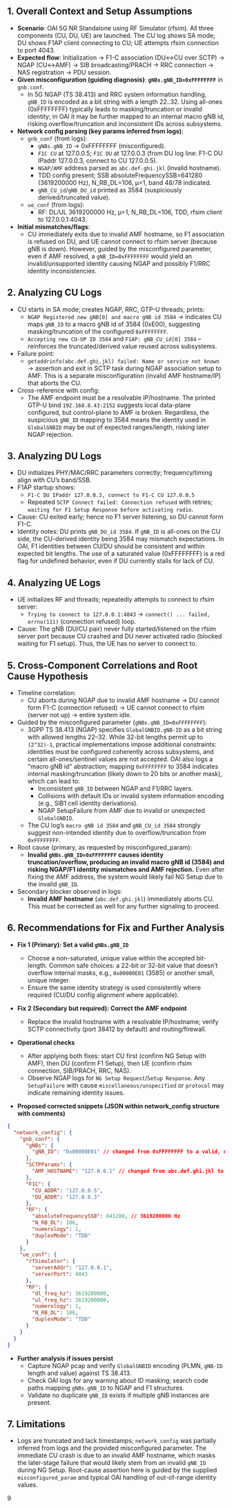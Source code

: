 ## 1. Overall Context and Setup Assumptions

- **Scenario**: OAI 5G NR Standalone using RF Simulator (rfsim). All three components (CU, DU, UE) are launched. The CU log shows SA mode; DU shows F1AP client connecting to CU; UE attempts rfsim connection to port 4043.
- **Expected flow**: Initialization → F1-C association (DU↔CU over SCTP) → NGAP (CU↔AMF) → SIB broadcasting/PRACH → RRC connection → NAS registration → PDU session.
- **Given misconfiguration (guiding diagnosis)**: **`gNBs.gNB_ID=0xFFFFFFFF`** in `gnb.conf`.
  - In 5G NGAP (TS 38.413) and RRC system information handling, `gNB_ID` is encoded as a bit string with a length 22..32. Using all-ones (0xFFFFFFFF) typically leads to masking/truncation or invalid identity; in OAI it may be further mapped to an internal macro gNB id, risking overflow/truncation and inconsistent IDs across subsystems.
- **Network config parsing (key params inferred from logs)**:
  - `gnb_conf` (from logs):
    - `gNBs.gNB_ID` → 0xFFFFFFFF (misconfigured).
    - `F1C CU` at 127.0.0.5; `F1C DU` at 127.0.0.3 (from DU log line: F1-C DU IPaddr 127.0.0.3, connect to CU 127.0.0.5).
    - `NGAP/AMF` address parsed as `abc.def.ghi.jkl` (invalid hostname).
    - TDD config present; SSB absoluteFrequencySSB=641280 (3619200000 Hz), N_RB_DL=106, µ=1, band 48/78 indicated.
    - `gNB_CU_id`/`gNB_DU_id` printed as 3584 (suspiciously derived/truncated value).
  - `ue_conf` (from logs):
    - RF: DL/UL 3619200000 Hz, µ=1, N_RB_DL=106, TDD, rfsim client to 127.0.0.1:4043.
- **Initial mismatches/flags**:
  - CU immediately exits due to invalid AMF hostname, so F1 association is refused on DU, and UE cannot connect to rfsim server (because gNB is down). However, guided by the misconfigured parameter, even if AMF resolved, a `gNB_ID=0xFFFFFFFF` would yield an invalid/unsupported identity causing NGAP and possibly F1/RRC identity inconsistencies.

## 2. Analyzing CU Logs

- CU starts in SA mode; creates NGAP, RRC, GTP-U threads; prints:
  - `NGAP Registered new gNB[0] and macro gNB id 3584` → indicates CU maps `gNB_ID` to a macro gNB id of 3584 (0xE00), suggesting masking/truncation of the configured `0xFFFFFFFF`.
  - `Accepting new CU-UP ID 3584` and `F1AP: gNB_CU_id[0] 3584` – reinforces the truncated/derived value reused across subsystems.
- Failure point:
  - `getaddrinfo(abc.def.ghi.jkl) failed: Name or service not known` → assertion and exit in SCTP task during NGAP association setup to AMF. This is a separate misconfiguration (invalid AMF hostname/IP) that aborts the CU.
- Cross-reference with config:
  - The AMF endpoint must be a resolvable IP/hostname. The printed GTP-U bind `192.168.8.43:2152` suggests local data-plane configured, but control-plane to AMF is broken. Regardless, the suspicious `gNB_ID` mapping to 3584 means the identity used in `GlobalGNBID` may be out of expected ranges/length, risking later NGAP rejection.

## 3. Analyzing DU Logs

- DU initializes PHY/MAC/RRC parameters correctly; frequency/timing align with CU’s band/SSB.
- F1AP startup shows:
  - `F1-C DU IPaddr 127.0.0.3, connect to F1-C CU 127.0.0.5`
  - Repeated `SCTP Connect failed: Connection refused` with retries; `waiting for F1 Setup Response before activating radio`.
- Cause: CU exited early; hence no F1 server listening, so DU cannot form F1-C.
- Identity notes: DU prints `gNB_DU_id 3584`. If `gNB_ID` is all-ones on the CU side, the CU-derived identity being 3584 may mismatch expectations. In OAI, F1 identities between CU/DU should be consistent and within expected bit lengths. The use of a saturated value (0xFFFFFFFF) is a red flag for undefined behavior, even if DU currently stalls for lack of CU.

## 4. Analyzing UE Logs

- UE initializes RF and threads; repeatedly attempts to connect to rfsim server:
  - `Trying to connect to 127.0.0.1:4043` → `connect() ... failed, errno(111)` (connection refused) loop.
- Cause: The gNB (DU/CU pair) never fully started/listened on the rfsim server port because CU crashed and DU never activated radio (blocked waiting for F1 setup). Thus, the UE has no server to connect to.

## 5. Cross-Component Correlations and Root Cause Hypothesis

- Timeline correlation:
  - CU aborts during NGAP due to invalid AMF hostname → DU cannot form F1-C (connection refused) → UE cannot connect to rfsim (server not up) → entire system idle.
- Guided by the misconfigured parameter (`gNBs.gNB_ID=0xFFFFFFFF`):
  - 3GPP TS 38.413 (NGAP) specifies `GlobalGNBID.gNB-ID` as a bit string with allowed lengths 22–32. While 32-bit lengths permit up to `(2^32)-1`, practical implementations impose additional constraints: identities must be configured coherently across subsystems, and certain all-ones/sentinel values are not accepted. OAI also logs a "macro gNB id" abstraction; mapping `0xFFFFFFFF` to 3584 indicates internal masking/truncation (likely down to 20 bits or another mask), which can lead to:
    - Inconsistent `gNB_ID` between NGAP and F1/RRC layers.
    - Collisions with default IDs or invalid system information encoding (e.g., SIB1 cell identity derivations).
    - NGAP SetupFailure from AMF due to invalid or unexpected `GlobalGNBID`.
  - The CU log’s `macro gNB id 3584` and `gNB_CU_id 3584` strongly suggest non-intended identity due to overflow/truncation from `0xFFFFFFFF`.
- Root cause (primary, as requested by misconfigured_param):
  - **Invalid `gNBs.gNB_ID=0xFFFFFFFF` causes identity truncation/overflow, producing an invalid macro gNB id (3584) and risking NGAP/F1 identity mismatches and AMF rejection.** Even after fixing the AMF address, the system would likely fail NG Setup due to the invalid `gNB_ID`.
- Secondary blocker observed in logs:
  - **Invalid AMF hostname** (`abc.def.ghi.jkl`) immediately aborts CU. This must be corrected as well for any further signaling to proceed.

## 6. Recommendations for Fix and Further Analysis

- **Fix 1 (Primary): Set a valid `gNBs.gNB_ID`**
  - Choose a non-saturated, unique value within the accepted bit-length. Common safe choices: a 22-bit or 32-bit value that doesn’t overflow internal masks, e.g., `0x00000E01` (3585) or another small, unique integer.
  - Ensure the same identity strategy is used consistently where required (CU/DU config alignment where applicable).

- **Fix 2 (Secondary but required): Correct the AMF endpoint**
  - Replace the invalid hostname with a resolvable IP/hostname; verify SCTP connectivity (port 38412 by default) and routing/firewall.

- **Operational checks**
  - After applying both fixes: start CU first (confirm NG Setup with AMF), then DU (confirm F1 Setup), then UE (confirm rfsim connection, SIB/PRACH, RRC, NAS).
  - Observe NGAP logs for `NG Setup Request`/`Setup Response`. Any `SetupFailure` with cause `miscellaneous/unspecified` or `protocol` may indicate remaining identity issues.

- **Proposed corrected snippets (JSON within network_config structure with comments)**

```json
{
  "network_config": {
    "gnb_conf": {
      "gNBs": {
        "gNB_ID": "0x00000E01" // changed from 0xFFFFFFFF to a valid, non-saturated ID
      },
      "SCTPParams": {
        "AMF_HOSTNAME": "127.0.0.1" // changed from abc.def.ghi.jkl to a resolvable endpoint
      },
      "F1C": {
        "CU_ADDR": "127.0.0.5",
        "DU_ADDR": "127.0.0.3"
      },
      "RF": {
        "absoluteFrequencySSB": 641280, // 3619200000 Hz
        "N_RB_DL": 106,
        "numerology": 1,
        "duplexMode": "TDD"
      }
    },
    "ue_conf": {
      "rfSimulator": {
        "serverAddr": "127.0.0.1",
        "serverPort": 4043
      },
      "RF": {
        "dl_freq_hz": 3619200000,
        "ul_freq_hz": 3619200000,
        "numerology": 1,
        "N_RB_DL": 106,
        "duplexMode": "TDD"
      }
    }
  }
}
```

- **Further analysis if issues persist**
  - Capture NGAP pcap and verify `GlobalGNBID` encoding (PLMN, `gNB-ID` length and value) against TS 38.413.
  - Check OAI logs for any warning about ID masking; search code paths mapping `gNBs.gNB_ID` to NGAP and F1 structures.
  - Validate no duplicate `gNB_ID` exists if multiple gNB instances are present.

## 7. Limitations

- Logs are truncated and lack timestamps; `network_config` was partially inferred from logs and the provided misconfigured parameter. The immediate CU crash is due to an invalid AMF hostname, which masks the later-stage failure that would likely stem from an invalid `gNB_ID` during NG Setup. Root-cause assertion here is guided by the supplied `misconfigured_param` and typical OAI handling of out-of-range identity values.

9